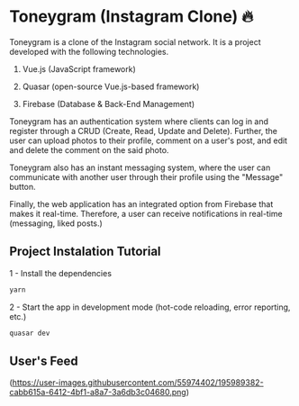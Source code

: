 # Toneygram (Instagram Clone) :fire:

Toneygram is a clone of the Instagram social network. It is a project developed with the following technologies. 

1. Vue.js (JavaScript framework) 

2. Quasar (open-source Vue.js-based framework) 

3. Firebase (Database & Back-End Management) 

Toneygram has an authentication system where clients can log in and register through a CRUD (Create, Read, Update and Delete). Further, the user can upload photos to their profile, comment on a user's post, and edit and delete the comment on the said photo. 

Toneygram also has an instant messaging system, where the user can communicate with another user through their profile using the "Message" button. 

Finally, the web application has an integrated option from Firebase that makes it real-time. Therefore, a user can receive notifications in real-time (messaging, liked posts.)

## Project Instalation Tutorial

1 - Install the dependencies
```bash
yarn
```

2 - Start the app in development mode (hot-code reloading, error reporting, etc.)
```bash
quasar dev
```
## User's Feed

(https://user-images.githubusercontent.com/55974402/195989382-cabb615a-6412-4bf1-a8a7-3a6db3c04680.png)
